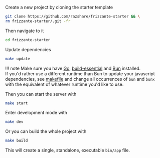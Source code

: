 Create a new project by cloning the starter template


```bash
git clone https://github.com/razshare/frizzante-starter && \
rm frizzante-starter/.git -fr
```

Then navigate to it

```bash
cd frizzante-starter
```

Update dependencies

```bash
make update
```

!!! note
    Make sure you have [Go](https://go.dev/doc/install), [build-essential](https://askubuntu.com/questions/398489/how-to-install-build-essential) and [Bun](https://bun.sh/) installed.<br/>
    If you'd rather use a different runtime than Bun to update your javascript dependencies, see [makefile](https://github.com/razshare/frizzante-starter/blob/main/makefile) and change all occurrences of `bun` and `bunx` with the equivalent of whatever runtime you'd like to use.

Then you can start the server with

```bash
make start
```


Enter development mode with

```bash
make dev
```

Or you can build the whole project with

```bash
make build
```

This will create a single, standalone, executable `bin/app` file.